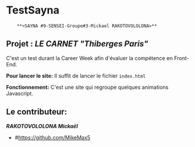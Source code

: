 # TestSayna

        **<SAYNA #9-SENSEI-Groupe#3-Mickael RAKOTOVOLOLONA>**
        
## Projet : *LE CARNET "Thiberges Paris"*
C'est un test durant la Career Week afin d'évaluer la compétence en Front-End.

**Pour lancer le site:**
Il suffit de lancer le fichier ```index.html```

**Fonctionnement:**
 C'est une site qui regroupe quelques animations Javascript.
 
 ## **Le contributeur:**
***RAKOTOVOLOLONA Mickaël***

- #https://github.com/MikeMax5
 
